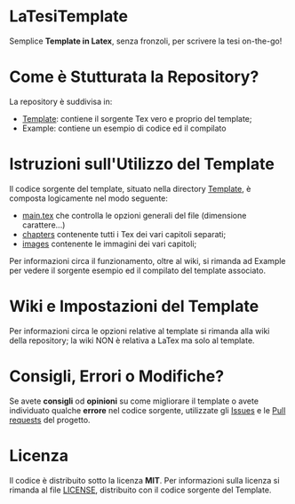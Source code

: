 # LaTesiTemplate
Semplice **Template in Latex**, senza fronzoli, per scrivere la tesi on-the-go!
# Come è Stutturata la Repository?
La repository è suddivisa in:
- [Template](https://github.com/RustyYak/LaTesiTemplate/tree/master/Template): contiene il sorgente Tex vero e proprio del template; 
- Example: contiene un esempio di codice ed il compilato
# Istruzioni sull'Utilizzo del Template
Il codice sorgente del template, situato nella directory [Template](https://github.com/RustyYak/LaTesiTemplate/tree/master/Template), è composta logicamente nel modo seguente:
- [main.tex](https://github.com/RustyYak/LaTesiTemplate/blob/master/Template/main.tex) che controlla le opzioni generali del file (dimensione carattere...)
- [chapters](https://github.com/RustyYak/LaTesiTemplate/tree/master/Template/chapters) contenente tutti i Tex dei vari capitoli separati;
- [images](https://github.com/RustyYak/LaTesiTemplate/tree/master/Template/images) contenente le immagini dei vari capitoli;

Per informazioni circa il funzionamento, oltre al wiki, si rimanda ad Example per vedere il sorgente esempio ed il compilato del template associato.
# Wiki e Impostazioni del Template
Per informazioni circa le opzioni relative al template si rimanda alla wiki della repository; la wiki NON è relativa a LaTex ma solo al template.  
# Consigli, Errori o Modifiche?
Se avete **consigli** od **opinioni** su come migliorare il template o avete individuato qualche **errore** nel codice sorgente, utilizzate gli [Issues](https://github.com/RustyYak/LaTesiTemplate/issues) e le [Pull requests](https://github.com/RustyYak/LaTesiTemplate/pulls) del progetto.
# Licenza
Il codice è distribuito sotto la licenza **MIT**. Per informazioni sulla licenza si rimanda al file [LICENSE](https://github.com/RustyYak/LaTesiTemplate/blob/master/LICENSE), distribuito con il codice sorgente del Template.
